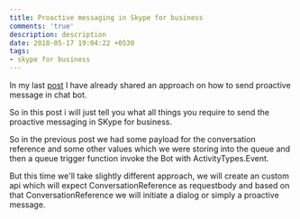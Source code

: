 ```yaml
---
title: Proactive messaging in Skype for business
comments: 'true'
description: description
date: 2018-05-17 19:04:22 +0530
tags:
- skype for business
---
```

In my last [post](https://sdharshraj.github.io/2018/04/29/sending-proactive-messaging-in-chatbot-using-microsoft-bot-framework.html "post") I have already shared an approach on how to send proactive message in chat bot.

So in this post i will just tell you what all things you require to send the proactive messaging in SKype for business.

So in the previous post we had some payload for the conversation reference and some other values which we were storing into the queue and then a queue trigger function invoke the Bot with ActivityTypes.Event.

But this time we'll take slightly different approach, we will create an custom api which will expect ConversationReference as requestbody and based on that ConversationReference we will initiate a dialog or simply a proactive message.